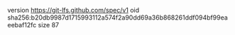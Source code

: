 version https://git-lfs.github.com/spec/v1
oid sha256:b20db9987d1715993112a574f2a90dd69a36b868261ddf094bf99eaeebaf12fc
size 87
